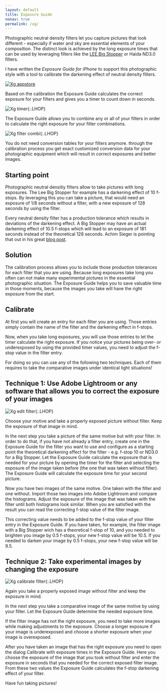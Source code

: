 ```yaml
---
layout: default
title: Exposure Guide
nonav: true
permalink: /xg/
---
```

Photographic neutral density filters let you capture pictures that look different - especially if water and sky are essential elements of your composition. The distinct look is achieved by the long exposure times that can be used by leveraging filters like the [LEE Big Stopper](https://youtu.be/JYxc_G12ogM) or Haida ND3.0 filters.

I have written the *Exposure Guide for iPhone* to support this photographic style with a tool to calibrate the darkening effect of neutral density filters.

[![Xg appstore](/r/appstore.svg)](https://itunes.apple.com/app/exposure-guide/id816163933?mt=8&uo=4)

Based on the calibration the Exposure Guide calculates the correct exposure for your filters and gives you a timer to count down in seconds.

![Xg timer](/i/xg/xg_timer.jpg){:.LHOP}

The Exposure Guide allows you to combine any or all of your filters in order to calculate the right exposure for your filter combinations.

![Xg filter combi](/i/xg/xg_filter_combi.jpg){:.LHOP}

You do not need conversion tables for your filters anymore. through the calibration process you get exact customized conversion data for your photographic equipment which will result in correct exposures and better images.

Starting point
--
Photographic neutral densitiy filters allow to take pictures with long exposures. The Lee Big Stopper for example has a darkening effect of 10 f-stops. By leveraging this you can take a picture, that would need an exposure of 1/8 seconds without a filter, with a new exposure of 128 seconds by using the filter.

Every neutral density filter has a production tolerance which results in deviations of the darkening effect. A Big Stopper may have an actual darkening effect of 10.5 f-stops which will lead to an exposure of 181 seconds instead of the theoretical 128 seconds. Achim Sieger is pointing that out in his great [blog post](http://www.achim-sieger.de/en/exposure-calculation-for-the-lee-big-stopper/).

Solution
--
The calibration process allows you to include those production tolerances for each filter that you are using. Because long exposures take long you often can not make many experimental pictures in the essential photographic situation. The Exposure Guide helps you to save valuable time in those moments, because the images you take will have the right exposure from the start.

Calibrate
--
At first you will create an entry for each filter you are using. Those entries simply contain the name of the filter and the darkening effect in f-stops.

Now, when you take long exposures, you will use those entries to let the timer calculate the right exposure. If you notice your pictures being over- or underexposed by using the provided timer values, you need to adjust the f-stop value in the filter entry.

For doing so you can use any of the following two techniques. Each of them requires to take the comparative images under identical light situations!

Technique 1: Use Adobe Lightroom or any software that allows you to correct the exposure of your images
--

![Xg edit filter](/i/xg/xg_edit_filter.jpg){:.LHOP}

Choose your motive and take a properly exposed picture without filter. Keep the exposure of that image in mind.

In the next step you take a picture of the same motive but with your filter. In order to do that, if you have not already a filter entry, create one in the Exposure Guide for the filter you want to use and configure as a starting point the theoretical darkening effect for the filter - e.g. f-stop 10 or ND3.0 for a Big Stopper. Let the Exposure Guide calculate the exposure that is needed for your picture by opening the timer for the filter and selecting the exposure of the image taken before (the one that was taken without filter). The Exposure Guide will calculate the exposure time for your second picture.

Now you have two images of the same motive. One taken with the filter and one without. Import those two images into Adobe Lightroom and compare the histograms. Adjust the exposure of the image that was taken with the filter until both histograms look similar. When you are satisfied with the result you can read the correcting f-stop value of the filter image.

This correcting value needs to be added to the f-stop value of your filter entry in the Exposure Guide. If you have taken, for example, the filter image with a Big Stopper wich has a theoretical f-stop of 10, and you needed to brighten you image by 0.5 f-stops, your new f-stop value will be 10.5. If you needed to darken your image by 0.5 f-stops, your new f-stop value will be 9.5.

Technique 2: Take experimental images by changing the exposure
--

![Xg calibrate filter](/i/xg/xg_calibrate_filter.jpg){:.LHOP}

Again you take a properly exposed image without filter and keep the exposure in mind.

In the next step you take a comparative image of the same motive by using your filter. Let the Exposure Guide determine the needed exposure time.

If the filter image has not the right exposure, you need to take more images while making adjustments to the exposure. Choose a longer exposure if your image is underexposed and choose a shorter exposure when your image is overexposed.

After you have taken an image that has the right exposure you need to open the dialog Calibrate with exposure times in the Exposure Guide. Here you choose the exposure of the image that you took without filter and enter the exposure in seconds that you needed for the correct exposed filter image. From these two values the Exposure Guide calculates the f-stop darkening effect of your filter.

Have fun taking pictures!
